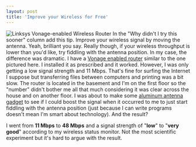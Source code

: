 ```yaml
---
layout: post
title: 'Improve your Wireless for Free'
---
```

![ Linksys Vonage-enabled Wireless Router](http://s3.amazonaws.com/BlueOnionSoftware/Blog/vonage.jpg) In the "Why didn't I try this sooner" column add this tip. Improve your wireless signal by moving the antenna. Yeah, brilliant you say. Really though, if your wireless throughput is lower than you'd like, try fiddling with the antenna position. In my case, the difference was dramatic. I have a [Vonage enabled router](http://www.google.com/url?q=http://www.circuitcity.com/ccd/home.do%3FKey%3D4%26oid%3D125822%26carriage%3D1123&ei=x4HiRtQfk5KLAfGMxYMM&sig2=tIC6B5Unz__8SoRcIZfvXA&e=17578&fr=AF95ZQxf518glOO9Guidv90oT_MzYGueXgAAAAAAAAAA&sa=X&oi=froogle&ct=result&cd=1&usg=AFQjCNEfwmoymOfcXsFW3JFIVLGweUf6PA) similar to the one pictured here. I installed it as prescribed and it worked. However, I was only getting a low signal strength and 11 Mbps. That's fine for surfing the Internet I suppose but transferring files between computers and printing was a bit slow. The router is located in the basement and I'm on the first floor so the "number" didn't bother me all that much considering it was clear across the house and on another floor. I was about to make some [aluminum antenna gadget](http://www.techtastic.ca/articles/homemade-antenna.html) to see if I could boost the signal when it occurred to me to just start fiddling with the antenna position (just because I can write programs doesn't mean I'm smart about technology). And the result?

I went from **11 Mbps** to **48 Mbps** and a signal strength of "**low**" to "**very good**" according to my wireless status monitor. Not the most scientific experiment but it's hard to argue with the result.
